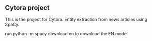 ## Cytora project

This is the project for Cytora. Entity extraction from news articles using SpaCy.

run python -m spacy download en to download the EN model
